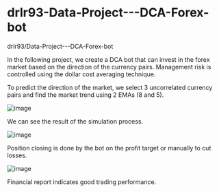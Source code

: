 # drlr93-Data-Project---DCA-Forex-bot
drlr93/Data-Project---DCA-Forex-bot

In the following project, we create a DCA bot that can invest in the forex market based on the direction of the currency pairs.
Management risk is controlled using the dollar cost averaging technique.

To predict the direction of the market, we select 3 uncorrelated currency pairs and find the market trend using 2 EMAs (8 and 5).

![image](https://user-images.githubusercontent.com/98351714/225906878-f70ab4f8-f6e9-4151-9374-38792cba647c.png)

We can see the result of the simulation process.

![image](https://user-images.githubusercontent.com/98351714/225905033-080e46ac-10c6-4301-a9a0-da8219c988f5.png)

Position closing is done by the bot on the profit target or manually to cut losses.

![image](https://user-images.githubusercontent.com/98351714/225906707-99b4b51e-1bd7-45ff-8154-2578e39df5bf.png)

Financial report indicates good trading performance.
